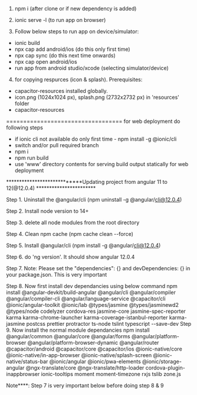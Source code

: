 1) npm i (after clone or if new dependency is added)

2) ionic serve -l (to run app on browser)

3) Follow below steps to run app on device/simulator:
- ionic build
- npx cap add android/ios (do this only first time)
- npx cap sync (do this next time onwards)
- npx cap open android/ios
- run app from android studio/xcode (selecting simulator/device)

4) for copying respurces (icon & splash). 
Prerequisites: 
 - capacitor-resources installed globally. 
 - icon.png (1024x1024 px), splash.png (2732x2732 px) in 'resources' folder
- capacitor-resources  

==================================
for web deployment do following steps
- if ionic cli not available do only first time - npm install -g @ionic/cli
- switch and/or pull required branch
- npm i
- npm run build 
- use 'www' directory contents for serving build output statically for web deployment





****************************Updating project from angular 11 to 12(@12.0.4) ***********************

Step 1. Uninstall the @angular/cli (npm uninstall -g @angular/cli@12.0.4)

Step 2. Install node version to 14+

Step 3. delete all node modules from the root directory

Step 4. Clean npm cache (npm cache clean --force)

Step 5. Install @angular/cli (npm install -g @angular/cli@12.0.4)

Step 6. do 'ng version'. It should show angular 12.0.4 

Step 7. Note: Please set the "dependencies": {} and devDependencies: {} in your package.json. This is very important

Step 8. Now first install dev dependancies using below command
        npm install @angular-devkit/build-angular @angular/cli @angular/compiler @angular/compiler-cli @angular/language-service @capacitor/cli @ionic/angular-toolkit @ionic/lab @types/jasmine @types/jasminewd2 @types/node codelyzer cordova-res jasmine-core jasmine-spec-reporter karma karma-chrome-launcher karma-coverage-istanbul-reporter karma-jasmine postcss prettier protractor ts-node tslint typescript --save-dev
Step 9. Now install the normal module dependancies
        npm install @angular/common @angular/core @angular/forms @angular/platform-browser @angular/platform-browser-dynamic @angular/router @capacitor/android @capacitor/core @capacitor/ios @ionic-native/core @ionic-native/in-app-browser @ionic-native/splash-screen @ionic-native/status-bar @ionic/angular @ionic/pwa-elements @ionic/storage-angular @ngx-translate/core @ngx-translate/http-loader cordova-plugin-inappbrowser ionic-tooltips moment moment-timezone rxjs tslib zone.js

Note****:   Step 7 is very important below before doing step 8 & 9





